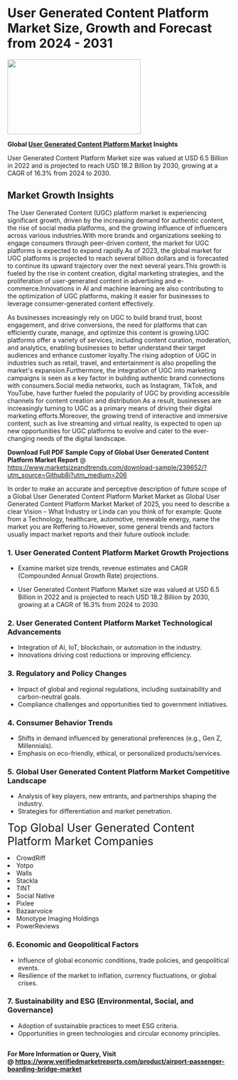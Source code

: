 <H1>User Generated Content Platform Market Size, Growth and Forecast from 2024 - 2031</H1><img class="aligncenter size-medium wp-image-584254" src="https://thirdeyenews.in/wp-content/uploads/2024/09/Global-Market-Research-300x168.jpeg" alt="" width="300" height="168" /><p><strong>Global&nbsp;<a href="https://www.marketsizeandtrends.com/download-sample/239652/?utm_source=Github8j?utm_medium=206">User Generated Content Platform Market</a> Insights</strong></p><p>User Generated Content Platform Market size was valued at USD 6.5 Billion in 2022 and is projected to reach USD 18.2 Billion by 2030, growing at a CAGR of 16.3% from 2024 to 2030.</p><p><h2>Market Growth Insights</h2> <p>The User Generated Content (UGC) platform market is experiencing significant growth, driven by the increasing demand for authentic content, the rise of social media platforms, and the growing influence of influencers across various industries.With more brands and organizations seeking to engage consumers through peer-driven content, the market for UGC platforms is expected to expand rapidly.As of 2023, the global market for UGC platforms is projected to reach several billion dollars and is forecasted to continue its upward trajectory over the next several years.This growth is fueled by the rise in content creation, digital marketing strategies, and the proliferation of user-generated content in advertising and e-commerce.Innovations in AI and machine learning are also contributing to the optimization of UGC platforms, making it easier for businesses to leverage consumer-generated content effectively.</p> <p>As businesses increasingly rely on UGC to build brand trust, boost engagement, and drive conversions, the need for platforms that can efficiently curate, manage, and optimize this content is growing.UGC platforms offer a variety of services, including content curation, moderation, and analytics, enabling businesses to better understand their target audiences and enhance customer loyalty.The rising adoption of UGC in industries such as retail, travel, and entertainment is also propelling the market's expansion.Furthermore, the integration of UGC into marketing campaigns is seen as a key factor in building authentic brand connections with consumers.Social media networks, such as Instagram, TikTok, and YouTube, have further fueled the popularity of UGC by providing accessible channels for content creation and distribution.As a result, businesses are increasingly turning to UGC as a primary means of driving their digital marketing efforts.Moreover, the growing trend of interactive and immersive content, such as live streaming and virtual reality, is expected to open up new opportunities for UGC platforms to evolve and cater to the ever-changing needs of the digital landscape.</p> <p><span class=""><strong>Download Full PDF Sample Copy of Global User Generated Content Platform Market Report</strong> @ <a href="https://www.marketsizeandtrends.com/download-sample/239652/?utm_source=Github8j?utm_medium=206" target="_blank">https://www.marketsizeandtrends.com/download-sample/239652/?utm_source=Github8j?utm_medium=206</a></span></p><p>In order to make an accurate and perceptive description of future scope of a Global&nbsp;User Generated Content Platform Market Market as Global&nbsp;User Generated Content Platform Market Market of 2025, you need to describe a clear Vision &ndash; What Industry or Linda can you think of for example: Quote from a Technology, healthcare, automotive, renewable energy, name the market you are Reffering to.However, some general trends and factors usually impact market reports and their future outlook include:</p><h3>1.&nbsp;<strong>User Generated Content Platform Market Growth Projections</strong></h3><ul><li>Examine market size trends, revenue estimates and CAGR (Compounded Annual Growth Rate) projections.</li><li><p>User Generated Content Platform Market size was valued at USD 6.5 Billion in 2022 and is projected to reach USD 18.2 Billion by 2030, growing at a CAGR of 16.3% from 2024 to 2030.</p></li></ul><h3>2.&nbsp;<strong>User Generated Content Platform Market Technological Advancements</strong></h3><ul><li>Integration of AI, IoT, blockchain, or automation in the industry.</li><li>Innovations driving cost reductions or improving efficiency.</li></ul><h3>3.&nbsp;<strong>Regulatory and Policy Changes</strong></h3><ul><li>Impact of global and regional regulations, including sustainability and carbon-neutral goals.</li><li>Compliance challenges and opportunities tied to government initiatives.</li></ul><h3>4.&nbsp;<strong>Consumer Behavior Trends</strong></h3><ul><li>Shifts in demand influenced by generational preferences (e.g., Gen Z, Millennials).</li><li>Emphasis on eco-friendly, ethical, or personalized products/services.</li></ul><h3>5.&nbsp;<strong>Global User Generated Content Platform Market Competitive Landscape</strong></h3><ul><li>Analysis of key players, new entrants, and partnerships shaping the industry.</li><li>Strategies for differentiation and market penetration.</li></ul><p data-pm-slice="1 1 []"><span style="color: inherit; font-family: inherit; font-size: 25px;">Top Global User Generated Content Platform Market Companies</span></p><div class="" data-test-id=""><p><li>CrowdRiff</li><li> Yotpo</li><li> Walls</li><li> Stackla</li><li> TINT</li><li> Social Native</li><li> Pixlee</li><li> Bazaarvoice</li><li> Monotype Imaging Holdings</li><li> PowerReviews</li></p></div><h3>6.&nbsp;<strong>Economic and Geopolitical Factors</strong></h3><ul><li>Influence of global economic conditions, trade policies, and geopolitical events.</li><li>Resilience of the market to inflation, currency fluctuations, or global crises.</li></ul><h3>7.&nbsp;<strong>Sustainability and ESG (Environmental, Social, and Governance)</strong></h3><ul><li>Adoption of sustainable practices to meet ESG criteria.</li><li>Opportunities in green technologies and circular economy principles.</li></ul><h2><strong style="font-size: 14px;">For More Information or Query, Visit @&nbsp;</strong><a style="background-color: #ffffff; font-size: 14px;" href="https://www.marketsizeandtrends.com/report/user-generated-content-platform-market/" target="_blank">https://www.verifiedmarketreports.com/product/airport-passenger-boarding-bridge-market</a></h2>